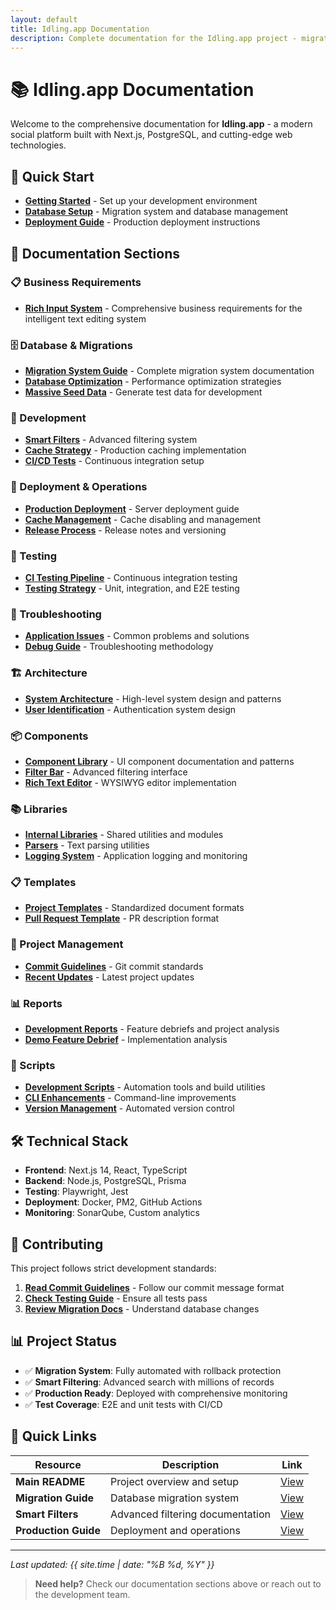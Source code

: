 ```yaml
---
layout: default
title: Idling.app Documentation
description: Complete documentation for the Idling.app project - migrations, deployment, development guides and more
---
```


# 📚 Idling.app Documentation

Welcome to the comprehensive documentation for **Idling.app** - a modern social platform built with Next.js, PostgreSQL, and cutting-edge web technologies.

## 🚀 Quick Start

- **[Getting Started](./getting-started)** - Set up your development environment
- **[Database Setup](./database/migrations)** - Migration system and database management
- **[Deployment Guide](./deployment)** - Production deployment instructions

## 📖 Documentation Sections

### 📋 Business Requirements

- **[Rich Input System](./business-requirements/rich-input-system)** - Comprehensive business requirements for the intelligent text editing system

### 🗄️ Database & Migrations

- **[Migration System Guide](./database/migrations)** - Complete migration system documentation
- **[Database Optimization](./database/optimization)** - Performance optimization strategies
- **[Massive Seed Data](./database/seeding)** - Generate test data for development

### 🔧 Development

- **[Smart Filters](./development/smart-filters)** - Advanced filtering system
- **[Cache Strategy](./development/caching)** - Production caching implementation
- **[CI/CD Tests](./development/testing)** - Continuous integration setup

### 🚀 Deployment & Operations

- **[Production Deployment](./deployment/production)** - Server deployment guide
- **[Cache Management](./deployment/cache-management)** - Cache disabling and management
- **[Release Process](./deployment/releases)** - Release notes and versioning

### 🧪 Testing

- **[CI Testing Pipeline](./testing/ci-tests)** - Continuous integration testing
- **[Testing Strategy](./testing/)** - Unit, integration, and E2E testing

### 🔧 Troubleshooting

- **[Application Issues](./troubleshooting/application-issues-fixes)** - Common problems and solutions
- **[Debug Guide](./troubleshooting/)** - Troubleshooting methodology

### 🏗️ Architecture

- **[System Architecture](./architecture/)** - High-level system design and patterns
- **[User Identification](./architecture/user-identification-architecture)** - Authentication system design

### 📦 Components

- **[Component Library](./components/)** - UI component documentation and patterns
- **[Filter Bar](./components/filter-bar)** - Advanced filtering interface
- **[Rich Text Editor](./components/rich-text-editor)** - WYSIWYG editor implementation

### 📚 Libraries

- **[Internal Libraries](./libraries/)** - Shared utilities and modules
- **[Parsers](./libraries/parsers)** - Text parsing utilities
- **[Logging System](./libraries/logging)** - Application logging and monitoring

### 📋 Templates

- **[Project Templates](./templates/)** - Standardized document formats
- **[Pull Request Template](./templates/pull_request_template)** - PR description format

### 📝 Project Management

- **[Commit Guidelines](./project/commits)** - Git commit standards
- **[Recent Updates](./project/updates)** - Latest project updates

### 📊 Reports

- **[Development Reports](./reports/)** - Feature debriefs and project analysis
- **[Demo Feature Debrief](./reports/demo-feature-debrief)** - Implementation analysis

### 🔧 Scripts

- **[Development Scripts](./scripts/)** - Automation tools and build utilities
- **[CLI Enhancements](./scripts/CLI_ENHANCEMENTS)** - Command-line improvements
- **[Version Management](./scripts/VERSION_BUMPING)** - Automated version control

## 🛠️ Technical Stack

- **Frontend**: Next.js 14, React, TypeScript
- **Backend**: Node.js, PostgreSQL, Prisma
- **Testing**: Playwright, Jest
- **Deployment**: Docker, PM2, GitHub Actions
- **Monitoring**: SonarQube, Custom analytics

## 🤝 Contributing

This project follows strict development standards:

1. **[Read Commit Guidelines](./project/commits)** - Follow our commit message format
2. **[Check Testing Guide](./development/testing)** - Ensure all tests pass
3. **[Review Migration Docs](./database/migrations)** - Understand database changes

## 📊 Project Status

- ✅ **Migration System**: Fully automated with rollback protection
- ✅ **Smart Filtering**: Advanced search with millions of records
- ✅ **Production Ready**: Deployed with comprehensive monitoring
- ✅ **Test Coverage**: E2E and unit tests with CI/CD

## 🔗 Quick Links

| Resource             | Description                      | Link                                |
| -------------------- | -------------------------------- | ----------------------------------- |
| **Main README**      | Project overview and setup       | [View](./getting-started)           |
| **Migration Guide**  | Database migration system        | [View](./database/migrations)       |
| **Smart Filters**    | Advanced filtering documentation | [View](./development/smart-filters) |
| **Production Guide** | Deployment and operations        | [View](./deployment/production)     |

---

_Last updated: {{ site.time | date: "%B %d, %Y" }}_

> **Need help?** Check our documentation sections above or reach out to the development team.
